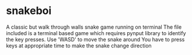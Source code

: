 # snakeboi
A classic but walk through walls snake game running on terminal
The file included is a terminal based game which requires pynput library to identify the key presses.
Use 'WASD' to move the snake around
You have to press keys at appropriate time to make the snake change direction
